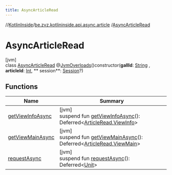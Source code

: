 ```yaml
---
title: AsyncArticleRead
---
```

//[KotlinInside](../../../index.html)/[be.zvz.kotlininside.api.async.article](../index.html)
/[AsyncArticleRead](index.html)

# AsyncArticleRead

[jvm]\
class [AsyncArticleRead](index.html)
@[JvmOverloads](https://kotlinlang.org/api/latest/jvm/stdlib/kotlin.jvm/-jvm-overloads/index.html)()constructor(**gallId**: [String](https://kotlinlang.org/api/latest/jvm/stdlib/kotlin/-string/index.html)
, **articleId**: [Int](https://kotlinlang.org/api/latest/jvm/stdlib/kotlin/-int/index.html), **
session**: [Session](../../be.zvz.kotlininside.session/-session/index.html)?)

## Functions

| Name | Summary |
|---|---|
| [getViewInfoAsync](get-view-info-async.html) | [jvm]<br>suspend fun [getViewInfoAsync](get-view-info-async.html)(): Deferred<[ArticleRead.ViewInfo](../../be.zvz.kotlininside.api.article/-article-read/-view-info/index.html)> |
| [getViewMainAsync](get-view-main-async.html) | [jvm]<br>suspend fun [getViewMainAsync](get-view-main-async.html)(): Deferred<[ArticleRead.ViewMain](../../be.zvz.kotlininside.api.article/-article-read/-view-main/index.html)> |
| [requestAsync](request-async.html) | [jvm]<br>suspend fun [requestAsync](request-async.html)(): Deferred<[Unit](https://kotlinlang.org/api/latest/jvm/stdlib/kotlin/-unit/index.html)> |

